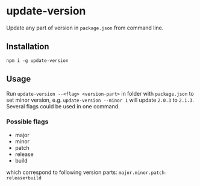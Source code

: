 # update-version

Update any part of version in `package.json` from command line.

## Installation 
 
`npm i -g update-version`

## Usage 

Run `update-version --<flag> <version-part>` in folder with `package.json` to set minor version, 
e.g. `update-version --minor 1` will update `2.0.3` to `2.1.3`. Several flags could be used in one command.   

### Possible flags
 
 * major
 * minor
 * patch
 * release
 * build
 
 which correspond to following version parts: `major.minor.patch-release+build`
